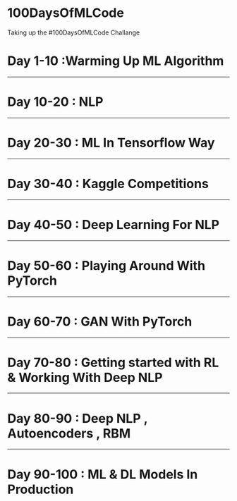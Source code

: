 # 100DaysOfMLCode
Taking up the #100DaysOfMLCode Challange 

# Day 1-10 :Warming Up ML Algorithm 
___
# Day 10-20 : NLP
___
# Day 20-30 : ML In Tensorflow Way
___
# Day 30-40 : Kaggle Competitions 

------

# Day 40-50 : Deep Learning For NLP

------

# Day 50-60 : Playing Around With PyTorch

------

# Day 60-70 : GAN With PyTorch

------

# Day 70-80 : Getting started with RL & Working With Deep NLP 

------

# Day 80-90 : Deep NLP , Autoencoders , RBM 

------

# Day 90-100 : ML & DL Models In Production
